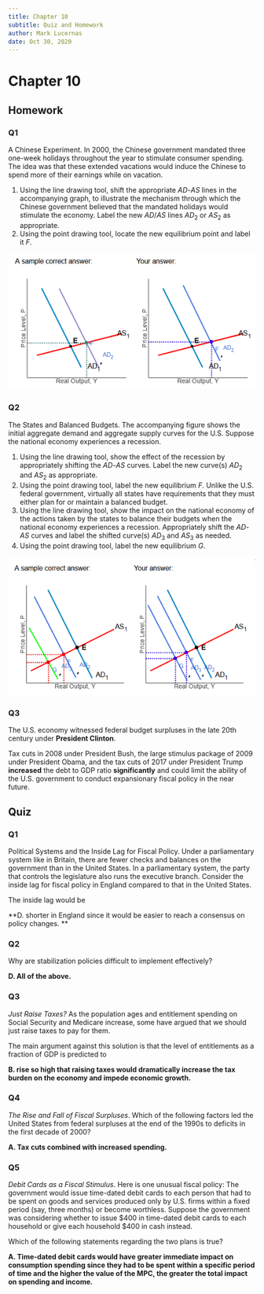 ```yaml
---
title: Chapter 10
subtitle: Quiz and Homework
author: Mark Lucernas
date: Oct 30, 2020
---
```



# Chapter 10

## Homework

### Q1

A Chinese Experiment. In 2000, the Chinese government mandated three one-week
holidays throughout the year to stimulate consumer spending. The idea was that
these extended vacations would induce the Chinese to spend more of their
earnings while on vacation.

1. Using the line drawing tool, shift the appropriate $AD$-$AS$ lines in the
   accompanying graph, to illustrate the mechanism through which the Chinese
   government believed that the mandated holidays would stimulate the economy.
   Label the new $AD/AS$ lines $AD_{2}$ or $AS_{2}$ as appropriate.
2. Using the point drawing tool, locate the new equilibrium point and label it
   $F$.

![Homework 1](../../../../files/fall-2020/ECON-120/chapter-10/homework_1.png)

### Q2

The States and Balanced Budgets. The accompanying figure shows the initial
aggregate demand and aggregate supply curves for the U.S.  Suppose the national
economy experiences a recession.

1. Using the line drawing tool, show the effect of the recession by
   appropriately shifting the $AD$-$AS$ curves. Label the new curve(s) $AD_{2}$
   and $AS_{2}$ as appropriate.
2. Using the point drawing tool, label the new equilibrium $F$.  Unlike the U.S.
   federal government, virtually all states have requirements that they must
   either plan for or maintain a balanced budget.
3. Using the line drawing tool, show the impact on the national economy of the
   actions taken by the states to balance their budgets when the national
   economy experiences a recession. Appropriately shift the $AD$-$AS$ curves and
   label the shifted curve(s) $AD_{3}$ and $AS_{3}$ as needed.
4. Using the point drawing tool, label the new equilibrium $G$.

![Homework 2](../../../../files/fall-2020/ECON-120/chapter-10/homework_2.png)

### Q3

The U.S. economy witnessed federal budget surpluses in the late 20th century
under **President Clinton**.

Tax cuts in 2008 under President Bush, the large stimulus package of 2009 under
President Obama, and the tax cuts of 2017 under President Trump **increased**
the debt to GDP ratio **significantly** and could limit the ability of the U.S.
government to conduct expansionary fiscal policy in the near future.


## Quiz

### Q1

Political Systems and the Inside Lag for Fiscal Policy. Under a parliamentary
system like in Britain, there are fewer checks and balances on the government
than in the United States. In a parliamentary system, the party that controls
the legislature also runs the executive branch. Consider the inside lag for
fiscal policy in England compared to that in the United States.

The inside lag would be

**D. shorter in England since it would be easier to reach a consensus on policy
changes. **

### Q2

Why are stabilization policies difficult to implement effectively?

**D. All of the above.**

### Q3

_Just Raise Taxes?_ As the population ages and entitlement spending on Social
Security and Medicare increase, some have argued that we should just raise taxes
to pay for them.

The main argument against this solution is that the level of entitlements as a
fraction of GDP is predicted to

**B. rise so high that raising taxes would dramatically increase the tax burden
on the economy and impede economic growth.**

### Q4

_The Rise and Fall of Fiscal Surpluses_. Which of the following factors led the
United States from federal surpluses at the end of the 1990s to deficits in the
first decade of 2000?

**A. Tax cuts combined with increased spending.**

### Q5

_Debit Cards as a Fiscal Stimulus_. Here is one unusual fiscal policy: The
government would issue time-dated debit cards to each person that had to be
spent on goods and services produced only by U.S. firms within a fixed period
(say, three months) or become worthless. Suppose the government was considering
whether to issue \$400 in time-dated debit cards to each household or give each
household \$400 in cash instead.

Which of the following statements regarding the two plans is true?

**A. Time-dated debit cards would have greater immediate impact on consumption
spending since they had to be spent within a specific period of time and the
higher the value of the MPC, the greater the total impact on spending and
income.**




